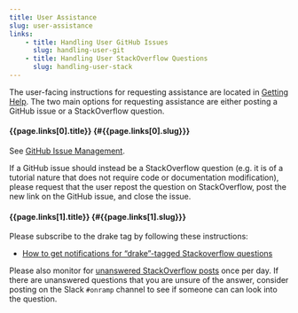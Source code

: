 ```yaml
---
title: User Assistance
slug: user-assistance
links: 
    - title: Handling User GitHub Issues
      slug: handling-user-git
    - title: Handling User StackOverflow Questions
      slug: handling-user-stack
---
```


The user-facing instructions for requesting assistance are located in
[Getting Help](/getting_help.html). The two main options for requesting assistance are either
posting a GitHub issue or a StackOverflow question.

#### {{page.links[0].title}} {#{{page.links[0].slug}}}

See [GitHub Issue Management](/issues.html).

If a GitHub issue should instead be a StackOverflow question (e.g. it is of a
tutorial nature that does not require code or documentation modification),
please request that the user repost the question on StackOverflow, post the
new link on the GitHub issue, and close the issue.

#### {{page.links[1].title}} {#{{page.links[1].slug}}}

Please subscribe to the drake tag by following these instructions:

* [How to get notifications for “drake”-tagged Stackoverflow questions](/stackoverflow_notifications.html)

Please also monitor for [unanswered StackOverflow posts](https://stackoverflow.com/unanswered/tagged/drake?tab=noanswers)
once per day. If there are unanswered questions that you are unsure of the
answer, consider posting on the Slack ``#onramp`` channel to see if someone
can can look into the question.